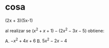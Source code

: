 # cosa

(2x + 3)(5x-1)

al realizar se $(x^2+x+1)-(2x^2-3x-5)$ obtiene:

A.
$-x^2+4x+6$
B.
$5x^2-2x-4$
